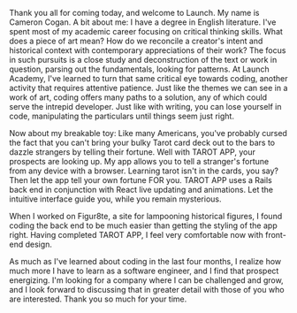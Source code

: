 Thank you all for coming today, and welcome to Launch. My name is Cameron Cogan.
A bit about me: I have a degree in English literature. I've spent most of my
academic career focusing on critical thinking skills. What does a piece of art mean?
How do we reconcile a creator's intent and historical context with contemporary
appreciations of their work? The focus in such pursuits is a close study and
deconstruction of the text or work in question, parsing out the fundamentals,
looking for patterns. At Launch Academy, I've learned to turn that same critical
eye towards coding, another activity that requires attentive patience. Just like
the themes we can see in a work of art, coding offers many paths to a solution,
any of which could serve the intrepid developer. Just like with writing, you can
lose yourself in code, manipulating the particulars until things seem just right.

Now about my breakable toy: Like many Americans, you've probably cursed the fact that
you can't bring your bulky Tarot card deck out to the bars to dazzle strangers by
telling their fortune. Well with TAROT APP, your prospects are looking up. My app allows
you to tell a stranger's fortune from any device with a browser. Learning tarot isn't
in the cards, you say? Then let the app tell your own fortune FOR you. TAROT APP uses a Rails
back end in conjunction with React live updating and animations. Let the intuitive interface
guide you, while you remain mysterious.

When I worked on Figur8te, a site for lampooning historical figures, I found coding the back end
to be much easier than getting the styling of the app right. Having completed TAROT APP, I feel
very comfortable now with front-end design.

As much as I've learned about coding in the last four months, I realize how much more I have
to learn as a software engineer, and I find that prospect energizing. I'm looking for a company
where I can be challenged and grow, and I look forward to discussing that in greater detail
with those of you who are interested. Thank you so much for your time.
